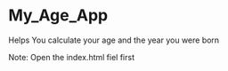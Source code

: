 # My_Age_App

Helps You calculate your age and the year you were born

Note: Open the index.html fiel first
